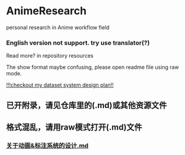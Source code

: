# AnimeResearch
personal research in Anime workflow field

### English version not support. try use translator(?)

Read more? in repository resources

The show format maybe confusing, please open readme file using raw mode.

[!!!checkout my dataset system design plan!!](https://github.com/huaji0353/AnimeResearch/blob/master/dataset_system_plan.md)

## 已开附录，请见仓库里的(.md)或其他资源文件
## 格式混乱，请用raw模式打开(.md)文件
### [关于动画&标注系统的设计.md](https://github.com/huaji0353/AnimeResearch/blob/master/dataset_system_plan.md)

